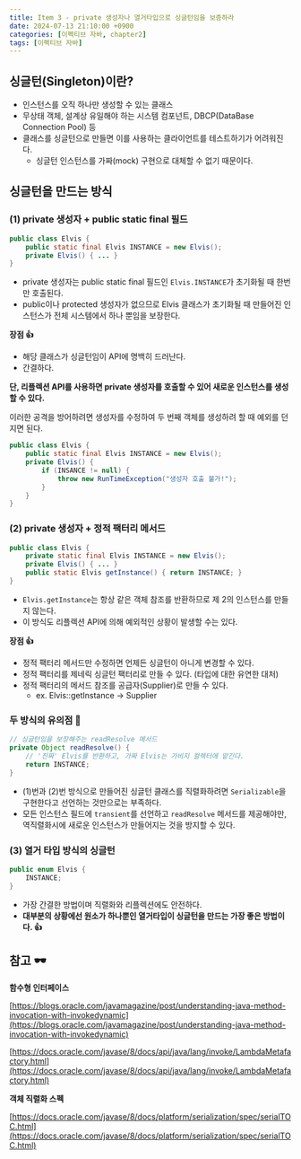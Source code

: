 ```yaml
---
title: Item 3 - private 생성자나 열거타입으로 싱글턴임을 보증하라
date: 2024-07-13 21:10:00 +0900
categories: [이펙티브 자바, chapter2]
tags: [이펙티브 자바]
---
```


## **싱글턴(Singleton)이란?**

- 인스턴스를 오직 하나만 생성할 수 있는 클래스
- 무상태 객체, 설계상 유일해야 하는 시스템 컴포넌트, DBCP(DataBase Connection Pool) 등
- 클래스를 싱글턴으로 만들면 이를 사용하는 클라이언트를 테스트하기가 어려워진다.
    - 싱글턴 인스턴스를 가짜(mock) 구현으로 대체할 수 없기 때문이다.

## **싱글턴을 만드는 방식**

### **(1) private 생성자 + public static final 필드**

```java
public class Elvis {
    public static final Elvis INSTANCE = new Elvis();
    private Elvis() { ... }
}
```

- private 생성자는 public static final 필드인 `Elvis.INSTANCE`가 초기화될 때 한번만 호출된다.
- public이나 protected 생성자가 없으므로 Elvis 클래스가 초기화될 때 만들어진 인스턴스가 전체 시스템에서 하나 뿐임을 보장한다.

**장점 👍**

- 해당 클래스가 싱글턴임이 API에 명백히 드러난다.
- 간결하다.

**단, 리플렉션 API를 사용하면 private 생성자를 호출할 수 있어 새로운 인스턴스를 생성할 수 있다.**

이러한 공격을 방어하려면 생성자를 수정하여 두 번째 객체를 생성하려 할 때 예외를 던지면 된다.

```java
public class Elvis {
    public static final Elvis INSTANCE = new Elvis();
    private Elvis() {
        if (INSANCE != null) {
            throw new RunTimeException("생성자 호출 불가!");
        }
    }
}
```

### **(2) private 생성자 + 정적 팩터리 메서드**

```java
public class Elvis {
    private static final Elvis INSTANCE = new Elvis();
    private Elvis() { ... }
    public static Elvis getInstance() { return INSTANCE; }
}
```

- `Elvis.getInstance`는 항상 같은 객체 참조를 반환하므로 제 2의 인스턴스를 만들지 않는다.
- 이 방식도 리플렉션 API에 의해 예외적인 상황이 발생할 수는 있다.

**장점 👍**

- 정적 팩터리 메서드만 수정하면 언제든 싱글턴이 아니게 변경할 수 있다.
- 정적 팩터리를 제네릭 싱글턴 팩터리로 만들 수 있다. (타입에 대한 유연한 대처)
- 정적 팩터리의 메서드 참조를 공급자(Supplier)로 만들 수 있다.
    - ex. Elvis::getInstance → Supplier<Elvis>

### **두 방식의 유의점 🤔**

```java
// 싱글턴임을 보장해주는 readResolve 메서드
private Object readResolve() {
    // '진짜' Elvis를 반환하고, 가짜 Elvis는 가비지 컬렉터에 맡긴다.
    return INSTANCE;
}
```

- (1)번과 (2)번 방식으로 만들어진 싱글턴 클래스를 직렬화하려면  `Serializable`을 구현한다고 선언하는 것만으로는 부족하다.
- 모든 인스턴스 필드에 `transient`를 선언하고 `readResolve` 메서드를 제공해야만, 역직렬화시에 새로운 인스턴스가 만들어지는 것을 방지할 수 있다.

### **(3) 열거 타입 방식의 싱글턴**

```java
public enum Elvis {
    INSTANCE;
}
```

- 가장 간결한 방법이며 직렬화와 리플렉션에도 안전하다.
- **대부분의 상황에선 원소가 하나뿐인 열거타입이 싱글턴을 만드는 가장 좋은 방법이다. 👍**

## **참고 🕶️**

**함수형 인터페이스**

[https://blogs.oracle.com/javamagazine/post/understanding-java-method-invocation-with-invokedynamic](https://blogs.oracle.com/javamagazine/post/understanding-java-method-invocation-with-invokedynamic)

[https://docs.oracle.com/javase/8/docs/api/java/lang/invoke/LambdaMetafactory.html](https://docs.oracle.com/javase/8/docs/api/java/lang/invoke/LambdaMetafactory.html)

**객체 직렬화 스펙**

[https://docs.oracle.com/javase/8/docs/platform/serialization/spec/serialTOC.html](https://docs.oracle.com/javase/8/docs/platform/serialization/spec/serialTOC.html)
